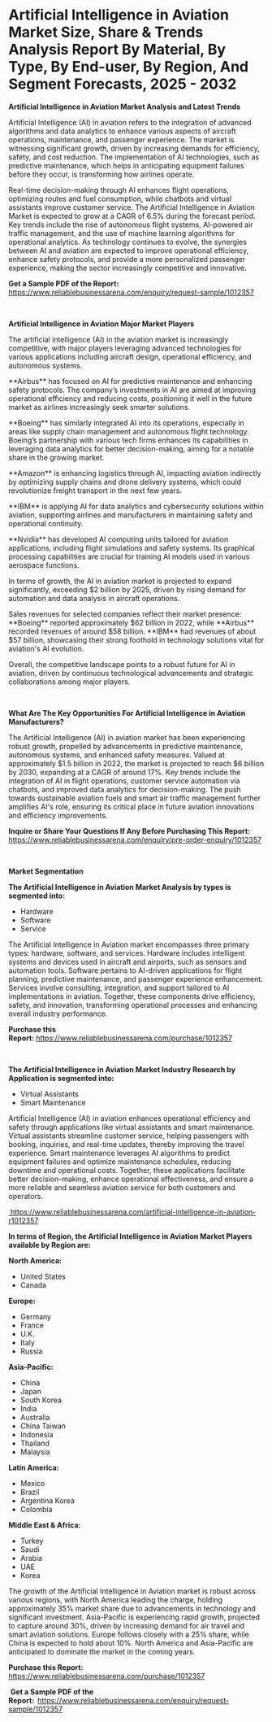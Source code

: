 <p><h1>Artificial Intelligence in Aviation Market Size, Share & Trends Analysis Report By Material, By Type, By End-user, By Region, And Segment Forecasts, 2025 - 2032</h1></p><p><strong>Artificial Intelligence in Aviation Market Analysis and Latest Trends</strong></p>
<p><p>Artificial Intelligence (AI) in aviation refers to the integration of advanced algorithms and data analytics to enhance various aspects of aircraft operations, maintenance, and passenger experience. The market is witnessing significant growth, driven by increasing demands for efficiency, safety, and cost reduction. The implementation of AI technologies, such as predictive maintenance, which helps in anticipating equipment failures before they occur, is transforming how airlines operate. </p><p>Real-time decision-making through AI enhances flight operations, optimizing routes and fuel consumption, while chatbots and virtual assistants improve customer service. The Artificial Intelligence in Aviation Market is expected to grow at a CAGR of 6.5% during the forecast period. Key trends include the rise of autonomous flight systems, AI-powered air traffic management, and the use of machine learning algorithms for operational analytics. As technology continues to evolve, the synergies between AI and aviation are expected to improve operational efficiency, enhance safety protocols, and provide a more personalized passenger experience, making the sector increasingly competitive and innovative.</p></p>
<p><strong>Get a Sample PDF of the Report:&nbsp;</strong> <a href="https://www.reliablebusinessarena.com/enquiry/request-sample/1012357?utm_campaign=3227&utm_medium=2&utm_source=Github&utm_content=ia&utm_term=17042025&utm_id=artificial-intelligence-in-aviation">https://www.reliablebusinessarena.com/enquiry/request-sample/1012357</a></p>
<p>&nbsp;</p>
<p><strong>Artificial Intelligence in Aviation Major Market Players</strong></p>
<p><p>The artificial intelligence (AI) in the aviation market is increasingly competitive, with major players leveraging advanced technologies for various applications including aircraft design, operational efficiency, and autonomous systems.</p><p>**Airbus** has focused on AI for predictive maintenance and enhancing safety protocols. The company’s investments in AI are aimed at improving operational efficiency and reducing costs, positioning it well in the future market as airlines increasingly seek smarter solutions.</p><p>**Boeing** has similarly integrated AI into its operations, especially in areas like supply chain management and autonomous flight technology. Boeing’s partnership with various tech firms enhances its capabilities in leveraging data analytics for better decision-making, aiming for a notable share in the growing market.</p><p>**Amazon** is enhancing logistics through AI, impacting aviation indirectly by optimizing supply chains and drone delivery systems, which could revolutionize freight transport in the next few years.</p><p>**IBM** is applying AI for data analytics and cybersecurity solutions within aviation, supporting airlines and manufacturers in maintaining safety and operational continuity.</p><p>**Nvidia** has developed AI computing units tailored for aviation applications, including flight simulations and safety systems. Its graphical processing capabilities are crucial for training AI models used in various aerospace functions.</p><p>In terms of growth, the AI in aviation market is projected to expand significantly, exceeding $2 billion by 2025, driven by rising demand for automation and data analysis in aircraft operations.</p><p>Sales revenues for selected companies reflect their market presence: **Boeing** reported approximately $62 billion in 2022, while **Airbus** recorded revenues of around $58 billion. **IBM** had revenues of about $57 billion, showcasing their strong foothold in technology solutions vital for aviation's AI evolution.</p><p>Overall, the competitive landscape points to a robust future for AI in aviation, driven by continuous technological advancements and strategic collaborations among major players.</p></p>
<p>&nbsp;</p>
<p><strong>What Are The Key Opportunities For Artificial Intelligence in Aviation Manufacturers?</strong></p>
<p><p>The Artificial Intelligence (AI) in aviation market has been experiencing robust growth, propelled by advancements in predictive maintenance, autonomous systems, and enhanced safety measures. Valued at approximately $1.5 billion in 2022, the market is projected to reach $6 billion by 2030, expanding at a CAGR of around 17%. Key trends include the integration of AI in flight operations, customer service automation via chatbots, and improved data analytics for decision-making. The push towards sustainable aviation fuels and smart air traffic management further amplifies AI's role, ensuring its critical place in future aviation innovations and efficiency improvements.</p></p>
<p><strong>Inquire or Share Your Questions If Any Before Purchasing This Report:</strong> <a href="https://www.reliablebusinessarena.com/enquiry/pre-order-enquiry/1012357?utm_campaign=3227&utm_medium=2&utm_source=Github&utm_content=ia&utm_term=17042025&utm_id=artificial-intelligence-in-aviation">https://www.reliablebusinessarena.com/enquiry/pre-order-enquiry/1012357</a></p>
<p>&nbsp;</p>
<p><strong>Market Segmentation</strong></p>
<p><strong>The Artificial Intelligence in Aviation Market Analysis by types is segmented into:</strong></p>
<p><ul><li>Hardware</li><li>Software</li><li>Service</li></ul></p>
<p><p>The Artificial Intelligence in Aviation market encompasses three primary types: hardware, software, and services. Hardware includes intelligent systems and devices used in aircraft and airports, such as sensors and automation tools. Software pertains to AI-driven applications for flight planning, predictive maintenance, and passenger experience enhancement. Services involve consulting, integration, and support tailored to AI implementations in aviation. Together, these components drive efficiency, safety, and innovation, transforming operational processes and enhancing overall industry performance.</p></p>
<p><strong>Purchase this Report:&nbsp;</strong><a href="https://www.reliablebusinessarena.com/purchase/1012357?utm_campaign=3227&utm_medium=2&utm_source=Github&utm_content=ia&utm_term=17042025&utm_id=artificial-intelligence-in-aviation">https://www.reliablebusinessarena.com/purchase/1012357</a></p>
<p>&nbsp;</p>
<p><strong>The Artificial Intelligence in Aviation Market Industry Research by Application is segmented into:</strong></p>
<p><ul><li>Virtual Assistants</li><li>Smart Maintenance</li></ul></p>
<p><p>Artificial Intelligence (AI) in aviation enhances operational efficiency and safety through applications like virtual assistants and smart maintenance. Virtual assistants streamline customer service, helping passengers with booking, inquiries, and real-time updates, thereby improving the travel experience. Smart maintenance leverages AI algorithms to predict equipment failures and optimize maintenance schedules, reducing downtime and operational costs. Together, these applications facilitate better decision-making, enhance operational effectiveness, and ensure a more reliable and seamless aviation service for both customers and operators.</p></p>
<p><a href="https://www.reliablebusinessarena.com/artificial-intelligence-in-aviation-r1012357?utm_campaign=3227&utm_medium=2&utm_source=Github&utm_content=ia&utm_term=17042025&utm_id=artificial-intelligence-in-aviation">&nbsp;https://www.reliablebusinessarena.com/artificial-intelligence-in-aviation-r1012357</a></p>
<p><strong>In terms of Region, the Artificial Intelligence in Aviation Market Players available by Region are:</strong></p>
<p>
    <p> <strong> North America: </strong>
        <ul>
            <li>United States</li>
            <li>Canada</li>
        </ul>
        </p> 
    <p> <strong> Europe: </strong>
        <ul>
            <li>Germany</li>
            <li>France</li>
            <li>U.K.</li>
            <li>Italy</li>
            <li>Russia</li>
        </ul>
        </p> 
    <p> <strong> Asia-Pacific: </strong>
        <ul>
            <li>China</li>
            <li>Japan</li>
            <li>South Korea</li>
            <li>India</li>
            <li>Australia</li>
            <li>China Taiwan</li>
            <li>Indonesia</li>
            <li>Thailand</li>
            <li>Malaysia</li>
        </ul>
        </p> 
    <p> <strong> Latin America: </strong>
        <ul>
            <li>Mexico</li>
            <li>Brazil</li>
            <li>Argentina Korea</li>
            <li>Colombia</li>
        </ul>
        </p> 
    <p> <strong> Middle East & Africa: </strong>
        <ul>
            <li>Turkey</li>
            <li>Saudi</li>
            <li>Arabia</li>
            <li>UAE</li>
            <li>Korea</li>
        </ul>
    </p>
    </p>
<p><p>The growth of the Artificial Intelligence in Aviation market is robust across various regions, with North America leading the charge, holding approximately 35% market share due to advancements in technology and significant investment. Asia-Pacific is experiencing rapid growth, projected to capture around 30%, driven by increasing demand for air travel and smart aviation solutions. Europe follows closely with a 25% share, while China is expected to hold about 10%. North America and Asia-Pacific are anticipated to dominate the market in the coming years.</p></p>
<p><strong>Purchase this Report: </strong><a href="https://www.reliablebusinessarena.com/purchase/1012357?utm_campaign=3227&utm_medium=2&utm_source=Github&utm_content=ia&utm_term=17042025&utm_id=artificial-intelligence-in-aviation">https://www.reliablebusinessarena.com/purchase/1012357</a></p>
<p>&nbsp;<strong>Get a Sample PDF of the Report:&nbsp;&nbsp;</strong><a href="https://www.reliablebusinessarena.com/enquiry/request-sample/1012357?utm_campaign=3227&utm_medium=2&utm_source=Github&utm_content=ia&utm_term=17042025&utm_id=artificial-intelligence-in-aviation">https://www.reliablebusinessarena.com/enquiry/request-sample/1012357</a></p>
<p><strong></strong></p>
<p><p></p><p></p><p></p></p>
